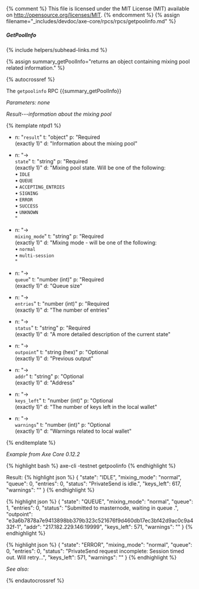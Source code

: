 {% comment %}
This file is licensed under the MIT License (MIT) available on
http://opensource.org/licenses/MIT.
{% endcomment %}
{% assign filename="_includes/devdoc/axe-core/rpcs/rpcs/getpoolinfo.md" %}

##### GetPoolInfo
{% include helpers/subhead-links.md %}

{% assign summary_getPoolInfo="returns an object containing mixing pool related information." %}

{% autocrossref %}

The `getpoolinfo` RPC {{summary_getPoolInfo}}

*Parameters: none*

*Result---information about the mixing pool*

{% itemplate ntpd1 %}
- n: "`result`"
  t: "object"
  p: "Required<br>(exactly 1)"
  d: "Information about the mixing pool"

- n: "→<br>`state`"
  t: "string"
  p: "Required<br>(exactly 1)"
  d: "Mixing pool state.  Will be one of the following:<br>• `IDLE` <br>• `QUEUE` <br>• `ACCEPTING_ENTRIES` <br>• `SIGNING` <br>• `ERROR` <br>• `SUCCESS` <br>• `UNKNOWN` <br>"

- n: "→<br>`mixing_mode`"
  t: "string"
  p: "Required<br>(exactly 1)"
  d: "Mixing mode - will be one of the following:<br>• `normal` <br>• `multi-session` <br> "

- n: "→<br>`queue`"
  t: "number (int)"
  p: "Required<br>(exactly 1)"
  d: "Queue size"

- n: "→<br>`entries`"
  t: "number (int)"
  p: "Required<br>(exactly 1)"
  d: "The number of entries"

- n: "→<br>`status`"
  t: "string"
  p: "Required<br>(exactly 1)"
  d: "A more detailed description of the current state"

- n: "→<br>`outpoint`"
  t: "string (hex)"
  p: "Optional<br>(exactly 1)"
  d: "Previous output"

- n: "→<br>`addr`"
  t: "string"
  p: "Optional<br>(exactly 1)"
  d: "Address"

- n: "→<br>`keys_left`"
  t: "number (int)"
  p: "Optional<br>(exactly 1)"
  d: "The number of keys left in the local wallet"

- n: "→<br>`warnings`"
  t: "number (int)"
  p: "Optional<br>(exactly 1)"
  d: "Warnings related to local wallet"

{% enditemplate %}

*Example from Axe Core 0.12.2*

{% highlight bash %}
axe-cli -testnet getpoolinfo
{% endhighlight %}

Result:
{% highlight json %}
{
  "state": "IDLE",
  "mixing_mode": "normal",
  "queue": 0,
  "entries": 0,
  "status": "PrivateSend is idle.",
  "keys_left": 617,
  "warnings": ""
}
{% endhighlight %}

{% highlight json %}
{
  "state": "QUEUE",
  "mixing_mode": "normal",
  "queue": 1,
  "entries": 0,
  "status": "Submitted to masternode, waiting in queue .",
  "outpoint": "e3a6b7878a7e9413898bb379b323c521676f9d460db17ec3bf42d9ac0c9a432f-1",
  "addr": "217.182.229.146:19999",
  "keys_left": 571,
  "warnings": ""
}
{% endhighlight %}

{% highlight json %}
{
  "state": "ERROR",
  "mixing_mode": "normal",
  "queue": 0,
  "entries": 0,
  "status": "PrivateSend request incomplete: Session timed out. Will retry...",
  "keys_left": 571,
  "warnings": ""
}
{% endhighlight %}

*See also:*

{% endautocrossref %}
